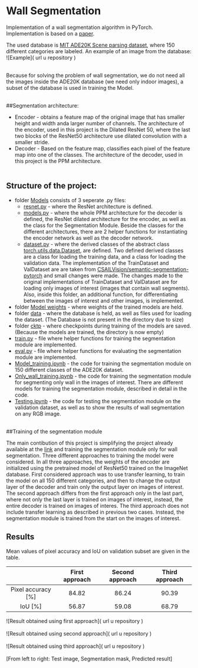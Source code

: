 # Wall Segmentation

Implementation of a wall segmentation algorithm in PyTorch. Implementation is based on a [paper](https://arxiv.org/abs/1612.01105).<br/> 

The used database is [MIT ADE20K Scene parsing dataset](http://sceneparsing.csail.mit.edu/), where 150 different categories are labeled.
An example of an image from the database: ![Example]( url u repository )<br/> <br/> 

Because for solving the problem of wall segmentation, we do not need all the images inside the ADE20K database (we need only indoor images), a subset of the database is used in
training the Model.<br/> <br/>

##Segmentation architecture:<br/> 
 - Encoder - obtains a feature map of the original image that has smaller height and width anda larger number of channels. The architecture of the encoder, used in this
project is the Dilated ResNet 50, where the last two blocks of the ResNet50 architecture use dilated convolution with a smaller stride. <br/> 
 - Decoder - Based on the feature map, classifies each pixel of the feature map into one of the classes. The architecture of the decoder, used in this project is the 
PPM architecture.<br/> <br/> 

## Structure of the project:<br/>
 - folder [Models](https://github.com/bjekic/WallSegmentation/tree/main/Models) consists of 3 seperate .py files: <br/> 
   - [resnet.py](https://github.com/bjekic/WallSegmentation/blob/main/Models/resnet.py) - where the ResNet architecture is defined. <br/>
   - [models.py](https://github.com/bjekic/WallSegmentation/blob/main/Models/models.py) - where the whole PPM architecture for the decoder is defined, the ResNet dilated architecture for the
encoder, as well as the class for the Segmentation Module. Beside the classes for the different architectures, there are
2 helper functions for instantiating the encoder network as well as the decoder network.<br/>
   - [dataset.py](https://github.com/bjekic/WallSegmentation/blob/main/Models/dataset.py) - where the derived classes of the abstract class [torch.utils.data.Dataset](https://pytorch.org/docs/stable/data.html), are defined. 
Two defined derived classes are a class for loading the training data, and a class for loading the validation data. The implementation of the TrainDataset and ValDataset are
are taken from [CSAILVision/semantic-segmentation-pytorch](https://github.com/CSAILVision/semantic-segmentation-pytorch) and small changes were made. The changes made to the 
original implementations of TrainDataset and ValDataset are for loading only images of interest (images that contain wall segments). Also, inside this folder, 
an additional function, for differentiating between the images of interest and other images, is implemented. <br/>
 - folder [Model weights]( url ) - where weights of the trained models are held.<br/>
 - folder [data](https://github.com/bjekic/WallSegmentation/tree/main/data) - where the database is held, as well as files used for loading the dataset.  (The Database is not present in the directory due to size) <br/>
 - folder [cktp]( url ) - where checkpoints during training of the models are saved. (Because the models are trained, the directory is now empty)<br/>
 - [train.py](https://github.com/bjekic/WallSegmentation/blob/main/train.py) - file where helper functions for training the segmentation module are implemented.<br/>
 - [eval.py](https://github.com/bjekic/WallSegmentation/blob/main/eval.py) - file where helper functions for evaluating the segmentation module are implemented. <br/>
 - [Model_training.ipynb](https://github.com/bjekic/WallSegmentation/blob/main/Model_training.ipynb) - the code for training the segmentation module on 150 different classes of the ADE20K dataset.<br/>
 - [Only_wall_training.ipynb](https://github.com/bjekic/WallSegmentation/blob/main/Only_wall_training.ipynb) - the code for training the segmentation module for segmenting only wall in the images of interest.
There are different models for training the segmentation module, described in detail in the code. <br/>
 - [Testing.ipynb](https://github.com/bjekic/WallSegmentation/blob/main/Testing.ipynb) - the code for testing the segmentation module on the validation dataset, as well as to show the results of wall segmentation on any RGB image.<br/><br/>



##Training of the segmentation module<br/>

The main contibution of this project is simplifying the project already available at the [link](https://github.com/CSAILVision/semantic-segmentation-pytorch) and training 
the segmentation module only for wall segmentation. Three different approaches to training the model were considered. In all three approaches, the weights of the encoder are
initialized using the pretrained model of ResNet50 trained on the ImageNet database. First considered approach was to use transfer learning,
to train the model on all 150 different categories, and then to change the output layer of the decoder and train only the output layer on images of interest. The second approach
differs from the first approach only in the last part, where not only the last layer is trained on images of interest, instead, the entire decoder is trained on images of interes. The third
approach does not include transfer learning as described in previous two cases. Instead, the segmentation module is trained from the start on the images of interest. 

## Results<br/>

Mean values of pixel accuracy and IoU on validation subset are given in the table.

|                  |  First approach  | Second approach  |  Third approach  |
|:----------------:|:----------------:|:----------------:|:----------------:|
|Pixel accuracy [%]|      84.82       |      86.24       |      90.39       |
|IoU [%]           |      56.87       |      59.08       |      68.79       |


![Result obtained using first approach]( url u repository )<br/> <br/> 
![Result obtained using second approach]( url u repository )<br/> <br/>
![Result obtained using third approach]( url u repository )<br/> <br/>
[From left to right: Test image, Segmentation mask, Predicted result]
